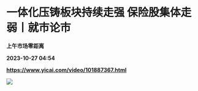 # 一体化压铸板块持续走强 保险股集体走弱丨就市论市
**上午市场零距离**

**2023-10-27 04:54**

**https://www.yicai.com/video/101887367.html**

![](http://imgcdn.yicai.com/vms-new/2023/10/e87650b3-b7c8-45fa-b90a-566a3bea9947_WvWJ.jpg)
